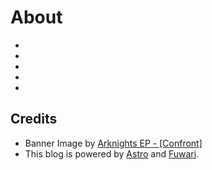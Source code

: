 # About
- 
- 
-
-
-

## Credits
- Banner Image by [Arknights EP - [Confront]](https://www.youtube.com/watch?v=bu0x7pMiMIw)
- This blog is powered by [Astro](https://astro.build/) and [Fuwari](https://github.com/saicaca/fuwari).